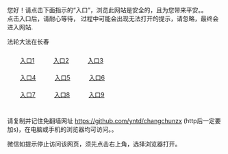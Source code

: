 您好！请点击下面指示的“入口”，浏览此网站是安全的，且为您带来平安。。 <br/>
点击入口后，请耐心等待， 过程中可能会出现无法打开的提示，请忽略，最终会进入网站. </br>

法轮大法在长春<br/>
<div style="padding:10px"><a style="margin:20px" target="_blank" href="https://d1yj3opypamlhv.cloudfront.net/2Qpsp?odzmbj" id="ccLink1" rel="nofollow">入口1</a> <a target="_blank" style="margin:20px" href="https://d3lsy937ab0h5z.cloudfront.net/2Qpsp?eglvj" id="ccLink2" rel="nofollow">入口2</a> <a style="margin:20px" target="_blank" href="https://d2l99dthpiq99w.cloudfront.net/2Qpsp?xspchwy" id="ccLink3" rel="nofollow">入口3</a></div>

<div style="padding:10px" ><a style="margin:20px" target="_blank" href="https://d1yj3opypamlhv.cloudfront.net/2Qpsp?odzmbj" id="ccLink4" rel="nofollow">入口4</a> <a style="margin:20px" href="https://d3lsy937ab0h5z.cloudfront.net/2Qpsp?eglvj" target="_blank" id="ccLink5" rel="nofollow">入口5</a> <a style="margin:20px" href="https://d2l99dthpiq99w.cloudfront.net/2Qpsp?xspchwy" target="_blank" id="ccLink6" rel="nofollow">入口6</a></div>

<div style="padding:10px"><a style="margin:20px" target="_blank" href="https://d1yj3opypamlhv.cloudfront.net/2Qpsp?odzmbj" id="ccLink7" rel="nofollow">入口7</a> <a style="margin:20px" href="https://d3lsy937ab0h5z.cloudfront.net/2Qpsp?eglvj" target="_blank" id="ccLink8" rel="nofollow">入口8</a> <a style="margin:20px" target="_blank" href="https://d2l99dthpiq99w.cloudfront.net/2Qpsp?xspchwy" id="ccLink9" rel="nofollow">入口9</a></div>

<br/>



请复制并记住免翻墙网址 https://github.com/yntd/changchunzx (http后一定要加s)，在电脑或手机的浏览器均可访问。。<br/>

微信如提示停止访问该网页，须先点击右上角，选择浏览器打开。
